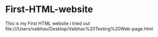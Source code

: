 # First-HTML-website
This is my First HTML website i tried out
file:///Users/vaibhav/Desktop/Vaibhav%20Testing%20Web-page.html
